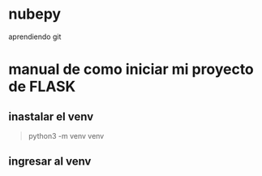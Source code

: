 # nubepy
aprendiendo git


# manual de como iniciar mi proyecto de FLASK
## inastalar el venv

> python3 -m venv venv

## ingresar al venv 


